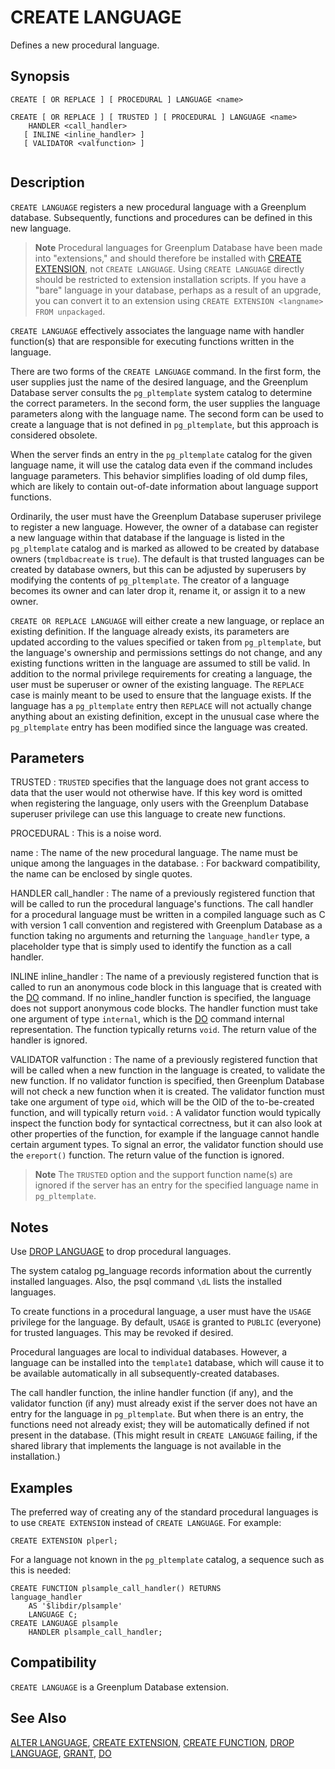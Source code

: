 # CREATE LANGUAGE

Defines a new procedural language.

## Synopsis

``` {#sql_command_synopsis}
CREATE [ OR REPLACE ] [ PROCEDURAL ] LANGUAGE <name>

CREATE [ OR REPLACE ] [ TRUSTED ] [ PROCEDURAL ] LANGUAGE <name>
    HANDLER <call_handler>
   [ INLINE <inline_handler> ] 
   [ VALIDATOR <valfunction> ]
            
```

## Description

`CREATE LANGUAGE` registers a new procedural language with a Greenplum database. Subsequently, functions and procedures can be defined in this new language.

> **Note** Procedural languages for Greenplum Database have been made into "extensions," and should therefore be installed with [CREATE EXTENSION](/docs/sql-statements/sql-statement-create-extension.md), not `CREATE LANGUAGE`. Using `CREATE LANGUAGE` directly should be restricted to extension installation scripts. If you have a "bare" language in your database, perhaps as a result of an upgrade, you can convert it to an extension using `CREATE EXTENSION <langname> FROM unpackaged`.

`CREATE LANGUAGE` effectively associates the language name with handler function(s) that are responsible for executing functions written in the language.

There are two forms of the `CREATE LANGUAGE` command. In the first form, the user supplies just the name of the desired language, and the Greenplum Database server consults the `pg_pltemplate` system catalog to determine the correct parameters. In the second form, the user supplies the language parameters along with the language name. The second form can be used to create a language that is not defined in `pg_pltemplate`, but this approach is considered obsolete.

When the server finds an entry in the `pg_pltemplate` catalog for the given language name, it will use the catalog data even if the command includes language parameters. This behavior simplifies loading of old dump files, which are likely to contain out-of-date information about language support functions.

Ordinarily, the user must have the Greenplum Database superuser privilege to register a new language. However, the owner of a database can register a new language within that database if the language is listed in the `pg_pltemplate` catalog and is marked as allowed to be created by database owners (`tmpldbacreate` is `true`). The default is that trusted languages can be created by database owners, but this can be adjusted by superusers by modifying the contents of `pg_pltemplate`. The creator of a language becomes its owner and can later drop it, rename it, or assign it to a new owner.

`CREATE OR REPLACE LANGUAGE` will either create a new language, or replace an existing definition. If the language already exists, its parameters are updated according to the values specified or taken from `pg_pltemplate`, but the language's ownership and permissions settings do not change, and any existing functions written in the language are assumed to still be valid. In addition to the normal privilege requirements for creating a language, the user must be superuser or owner of the existing language. The `REPLACE` case is mainly meant to be used to ensure that the language exists. If the language has a `pg_pltemplate` entry then `REPLACE` will not actually change anything about an existing definition, except in the unusual case where the `pg_pltemplate` entry has been modified since the language was created.


## Parameters

TRUSTED
:   `TRUSTED` specifies that the language does not grant access to data that the user would not otherwise have. If this key word is omitted when registering the language, only users with the Greenplum Database superuser privilege can use this language to create new functions.

PROCEDURAL
:   This is a noise word.

name
:   The name of the new procedural language. The name must be unique among the languages in the database.
:   For backward compatibility, the name can be enclosed by single quotes.

HANDLER call_handler
:   The name of a previously registered function that will be called to run the procedural language's functions. The call handler for a procedural language must be written in a compiled language such as C with version 1 call convention and registered with Greenplum Database as a function taking no arguments and returning the `language_handler` type, a placeholder type that is simply used to identify the function as a call handler.

INLINE inline_handler
:   The name of a previously registered function that is called to run an anonymous code block in this language that is created with the [DO](/docs/sql-statements/sql-statement-do.md) command. If no inline_handler function is specified, the language does not support anonymous code blocks. The handler function must take one argument of type `internal`, which is the [DO](/docs/sql-statements/sql-statement-do.md) command internal representation. The function typically returns `void`. The return value of the handler is ignored.

VALIDATOR valfunction
:   The name of a previously registered function that will be called when a new function in the language is created, to validate the new function. If no validator function is specified, then Greenplum Database will not check a new function when it is created. The validator function must take one argument of type `oid`, which will be the OID of the to-be-created function, and will typically return `void`.
:   A validator function would typically inspect the function body for syntactical correctness, but it can also look at other properties of the function, for example if the language cannot handle certain argument types. To signal an error, the validator function should use the `ereport()` function. The return value of the function is ignored.

> **Note**  The `TRUSTED` option and the support function name(s) are ignored if the server has an entry for the specified language name in `pg_pltemplate`.

## Notes

Use [DROP LANGUAGE](/docs/sql-statements/sql-statement-drop-language.md) to drop procedural languages.

The system catalog pg_language records information about the currently installed languages. Also, the psql command `\dL` lists the installed languages.

To create functions in a procedural language, a user must have the `USAGE` privilege for the language. By default, `USAGE` is granted to `PUBLIC` (everyone) for trusted languages. This may be revoked if desired.

Procedural languages are local to individual databases. However, a language can be installed into the `template1` database, which will cause it to be available automatically in all subsequently-created databases.

The call handler function, the inline handler function (if any), and the validator function (if any) must already exist if the server does not have an entry for the language in `pg_pltemplate`. But when there is an entry, the functions need not already exist; they will be automatically defined if not present in the database. (This might result in `CREATE LANGUAGE` failing, if the shared library that implements the language is not available in the installation.)

## Examples

The preferred way of creating any of the standard procedural languages is to use `CREATE EXTENSION` instead of `CREATE LANGUAGE`. For example:

```
CREATE EXTENSION plperl;
```

For a language not known in the `pg_pltemplate` catalog, a sequence such as this is needed:

```
CREATE FUNCTION plsample_call_handler() RETURNS 
language_handler
    AS '$libdir/plsample'
    LANGUAGE C;
CREATE LANGUAGE plsample
    HANDLER plsample_call_handler;
```

## Compatibility

`CREATE LANGUAGE` is a Greenplum Database extension.

## See Also

[ALTER LANGUAGE](/docs/sql-statements/sql-statement-alter-language.md), [CREATE EXTENSION](/docs/sql-statements/sql-statement-create-extension.md), [CREATE FUNCTION](/docs/sql-statements/sql-statement-create-function.md), [DROP LANGUAGE](/docs/sql-statements/sql-statement-drop-language.md), [GRANT](/docs/sql-statements/sql-statement-grant.md), [DO](/docs/sql-statements/sql-statement-do.md)



